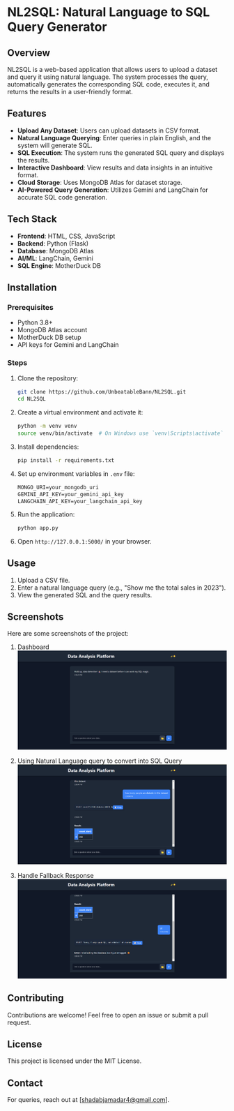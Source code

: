 # NL2SQL: Natural Language to SQL Query Generator

## Overview
NL2SQL is a web-based application that allows users to upload a dataset and query it using natural language. The system processes the query, automatically generates the corresponding SQL code, executes it, and returns the results in a user-friendly format.

## Features
- **Upload Any Dataset**: Users can upload datasets in CSV format.
- **Natural Language Querying**: Enter queries in plain English, and the system will generate SQL.
- **SQL Execution**: The system runs the generated SQL query and displays the results.
- **Interactive Dashboard**: View results and data insights in an intuitive format.
- **Cloud Storage**: Uses MongoDB Atlas for dataset storage.
- **AI-Powered Query Generation**: Utilizes Gemini and LangChain for accurate SQL code generation.

## Tech Stack
- **Frontend**: HTML, CSS, JavaScript
- **Backend**: Python (Flask)
- **Database**: MongoDB Atlas
- **AI/ML**: LangChain, Gemini
- **SQL Engine**: MotherDuck DB

## Installation
### Prerequisites
- Python 3.8+
- MongoDB Atlas account
- MotherDuck DB setup
- API keys for Gemini and LangChain

### Steps
1. Clone the repository:
   ```bash
   git clone https://github.com/UnbeatableBann/NL2SQL.git
   cd NL2SQL
   ```
2. Create a virtual environment and activate it:
   ```bash
   python -m venv venv
   source venv/bin/activate  # On Windows use `venv\Scripts\activate`
   ```
3. Install dependencies:
   ```bash
   pip install -r requirements.txt
   ```
4. Set up environment variables in `.env` file:
   ```env
   MONGO_URI=your_mongodb_uri
   GEMINI_API_KEY=your_gemini_api_key
   LANGCHAIN_API_KEY=your_langchain_api_key
   ```
5. Run the application:
   ```bash
   python app.py
   ```
6. Open `http://127.0.0.1:5000/` in your browser.

## Usage
1. Upload a CSV file.
2. Enter a natural language query (e.g., "Show me the total sales in 2023").
3. View the generated SQL and the query results.

## Screenshots
Here are some screenshots of the project:
1. Dashboard
![Project Screenshot](Screenshot/Dashboard.png)

2. Using Natural Language query to convert into SQL Query
![Project Screenshot](Screenshot/SQLQuery.png)

3. Handle Fallback Response
![Project Screenshot](Screenshot/Fallback.png)

## Contributing
Contributions are welcome! Feel free to open an issue or submit a pull request.

## License
This project is licensed under the MIT License.

## Contact
For queries, reach out at [shadabjamadar4@gmail.com].

